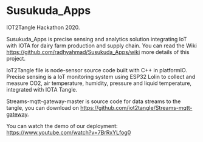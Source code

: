 # Susukuda_Apps
IOT2Tangle Hackathon 2020.

Susukuda_Apps is precise sensing and analytics solution integrating IoT with IOTA for dairy farm production and supply chain.
You can read the Wiki https://github.com/radhyahmad/Susukuda_Apps/wiki more details of this project.

IoT2Tangle file is node-sensor source code built with C++ in platformIO.
Precise sensing is a IoT monitoring system using ESP32 Lolin to collect and measure CO2, air temperature, humidity, pressure and liquid temperature, integrated with IOTA Tangle. 

Streams-mqtt-gateway-master is source code for data streams to the tangle, you can download on https://github.com/iot2tangle/Streams-mqtt-gateway.

You can watch the demo of our deployment: 
https://www.youtube.com/watch?v=7BrRxYLfog0



